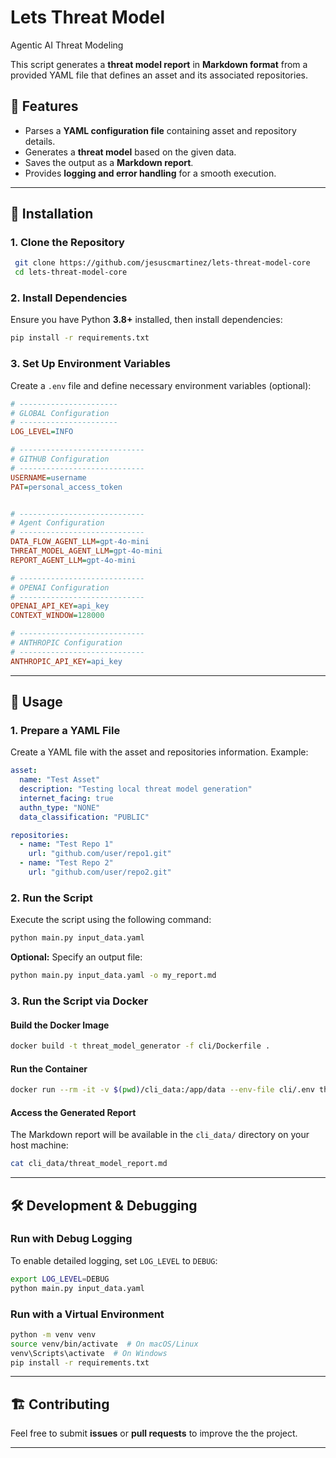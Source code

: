 # Lets Threat Model
Agentic AI Threat Modeling

This script generates a **threat model report** in **Markdown format** from a provided YAML file that defines an asset and its associated repositories.

## 📌 Features
- Parses a **YAML configuration file** containing asset and repository details.
- Generates a **threat model** based on the given data.
- Saves the output as a **Markdown report**.
- Provides **logging and error handling** for a smooth execution.

---

## 🚀 Installation
### **1. Clone the Repository**
```sh
 git clone https://github.com/jesuscmartinez/lets-threat-model-core
 cd lets-threat-model-core
```

### **2. Install Dependencies**
Ensure you have Python **3.8+** installed, then install dependencies:
```sh
pip install -r requirements.txt
```

### **3. Set Up Environment Variables**
Create a `.env` file and define necessary environment variables (optional):
```ini
# ----------------------
# GLOBAL Configuration
# ----------------------
LOG_LEVEL=INFO

# ----------------------------
# GITHUB Configuration
# ----------------------------
USERNAME=username
PAT=personal_access_token


# ----------------------------
# Agent Configuration
# ----------------------------
DATA_FLOW_AGENT_LLM=gpt-4o-mini
THREAT_MODEL_AGENT_LLM=gpt-4o-mini
REPORT_AGENT_LLM=gpt-4o-mini

# ----------------------------
# OPENAI Configuration
# ----------------------------
OPENAI_API_KEY=api_key
CONTEXT_WINDOW=128000

# ----------------------------
# ANTHROPIC Configuration
# ----------------------------
ANTHROPIC_API_KEY=api_key
```

---

## 📄 Usage
### **1. Prepare a YAML File**
Create a YAML file with the asset and repositories information. Example:
```yaml
asset:
  name: "Test Asset"
  description: "Testing local threat model generation"
  internet_facing: true
  authn_type: "NONE"
  data_classification: "PUBLIC"

repositories:
  - name: "Test Repo 1"
    url: "github.com/user/repo1.git"
  - name: "Test Repo 2"
    url: "github.com/user/repo2.git"
```

### **2. Run the Script**
Execute the script using the following command:
```sh
python main.py input_data.yaml
```

**Optional:** Specify an output file:
```sh
python main.py input_data.yaml -o my_report.md
```

### **3. Run the Script via Docker**
#### **Build the Docker Image**
```sh
docker build -t threat_model_generator -f cli/Dockerfile . 
```

#### **Run the Container**
```sh
docker run --rm -it -v $(pwd)/cli_data:/app/data --env-file cli/.env threat_model_generator python main.py data/input_data.yaml -o data/threat_model_report.md
```

#### **Access the Generated Report**
The Markdown report will be available in the `cli_data/` directory on your host machine:
```sh
cat cli_data/threat_model_report.md
```

---

## 🛠 Development & Debugging
### **Run with Debug Logging**
To enable detailed logging, set `LOG_LEVEL` to `DEBUG`:
```sh
export LOG_LEVEL=DEBUG
python main.py input_data.yaml
```

### **Run with a Virtual Environment**
```sh
python -m venv venv
source venv/bin/activate  # On macOS/Linux
venv\Scripts\activate  # On Windows
pip install -r requirements.txt
```

---

## 🏗 Contributing
Feel free to submit **issues** or **pull requests** to improve the the project.

---

